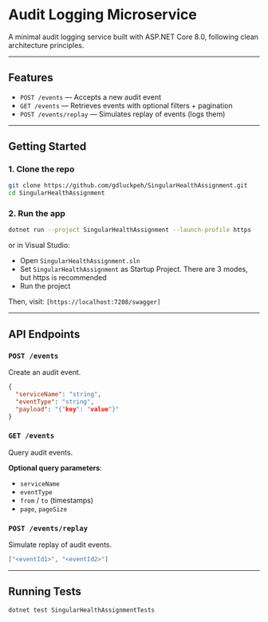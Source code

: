 # Audit Logging Microservice

A minimal audit logging service built with ASP.NET Core 8.0, following clean architecture principles.

---

## Features

- `POST /events` — Accepts a new audit event
- `GET /events` — Retrieves events with optional filters + pagination
- `POST /events/replay` — Simulates replay of events (logs them)

---

## Getting Started

### 1. Clone the repo

```bash
git clone https://github.com/gdluckpeh/SingularHealthAssignment.git
cd SingularHealthAssignment
```

### 2. Run the app

```bash
dotnet run --project SingularHealthAssignment --launch-profile https
```

or in Visual Studio:  
- Open `SingularHealthAssignment.sln`
- Set `SingularHealthAssignment` as Startup Project. There are 3 modes, but https is recommended
- Run the project

Then, visit:  `[https://localhost:7208/swagger]`

---

## API Endpoints

### `POST /events`
Create an audit event.

```json
{
  "serviceName": "string",
  "eventType": "string",
  "payload": "{"key": "value"}"
}
```

### `GET /events`
Query audit events.

**Optional query parameters**:
- `serviceName`
- `eventType`
- `from` / `to` (timestamps)
- `page`, `pageSize`

### `POST /events/replay`
Simulate replay of audit events.

```json
["<eventId1>", "<eventId2>"]
```

---

## Running Tests

```bash
dotnet test SingularHealthAssignmentTests
```
